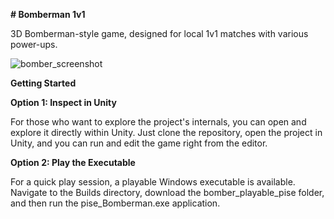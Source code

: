 **# Bomberman 1v1**

3D Bomberman-style game, designed for local 1v1 matches with various power-ups.

![bomber_screenshot](https://github.com/user-attachments/assets/489f848c-db0f-472a-81a3-1c5ed7836e54)

**Getting Started**

**Option 1: Inspect in Unity**

For those who want to explore the project's internals, you can open and explore it directly within Unity. Just clone the repository, open the project in Unity, and you can run and edit the game right from the editor.

**Option 2: Play the Executable**

For a quick play session, a playable Windows executable is available. Navigate to the Builds directory, download the bomber_playable_pise folder, and then run the pise_Bomberman.exe application.
